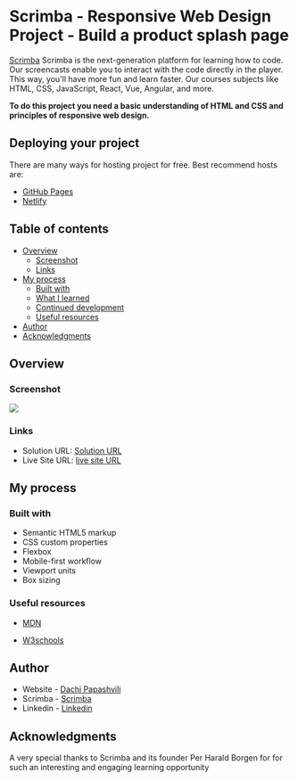 # Scrimba - Responsive Web Design Project - Build a product splash page

[Scrimba](https://scrimba.com/allcourses) Scrimba is the next-generation platform for learning how to code. Our screencasts enable you to interact with the code directly in the player. This way, you'll have more fun and learn faster. Our courses subjects like HTML, CSS, JavaScript, React, Vue, Angular, and more.


**To do this project you need a basic understanding of HTML and CSS and principles of responsive web design.**


## Deploying your project

There are many ways for hosting project for free. Best recommend hosts are:

- [GitHub Pages](https://pages.github.com/)
- [Netlify](https://www.netlify.com/)

## Table of contents

- [Overview](#overview)
  - [Screenshot](#screenshot)
  - [Links](#links)
- [My process](#my-process)
  - [Built with](#built-with)
  - [What I learned](#what-i-learned)
  - [Continued development](#continued-development)
  - [Useful resources](#useful-resources)
- [Author](#author)
- [Acknowledgments](#acknowledgments)


## Overview

### Screenshot

![](./image)



### Links

- Solution URL: [Solution URL](https://github.com/Dachi-Papashvili88/hometown-homepage)
- Live Site URL: [live site URL](https://dachi-papashvili88.github.io/hometown-homepage/)

## My process

### Built with

- Semantic HTML5 markup
- CSS custom properties
- Flexbox
- Mobile-first workflow
- Viewport units
- Box sizing


### Useful resources

- [MDN](https://developer.mozilla.org/en-US/) 

- [W3schools](https://www.w3schools.com/) 

## Author

- Website - [Dachi Papashvili](https://github.com/Dachi-Papashvili88)
- Scrimba - [Scrimba](https://scrimba.com/allcourses)
- Linkedin - [Linkedin](https://www.linkedin.com/feed/)


## Acknowledgments

A very special thanks to Scrimba and its founder Per Harald Borgen for for such an interesting and engaging learning opportunity 